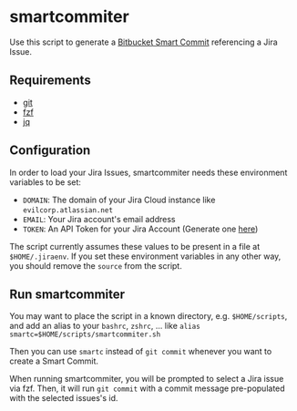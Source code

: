 # smartcommiter

Use this script to generate a [Bitbucket Smart Commit](https://support.atlassian.com/bitbucket-cloud/docs/use-smart-commits/) referencing a Jira Issue.

## Requirements

- [git](https://git-scm.com/)
- [fzf](https://github.com/junegunn/fzf)
- [jq](https://jqlang.github.io/jq/)

## Configuration

In order to load your Jira Issues, smartcommiter needs these environment variables to be set:

+ `DOMAIN`: The domain of your Jira Cloud instance like `evilcorp.atlassian.net`
+ `EMAIL`: Your Jira account's email address
+ `TOKEN`: An API Token for your Jira Account (Generate one [here](https://id.atlassian.com/manage-profile/security/api-tokens))

The script currently assumes these values to be present in a file at `$HOME/.jiraenv`.
If you set these environment variables in any other way, you should remove the `source` from the script.

## Run smartcommiter

You may want to place the script in a known directory, e.g. `$HOME/scripts`, and add an alias to your `bashrc`, `zshrc`, ... like `alias smartc=$HOME/scripts/smartcommiter.sh`

Then you can use `smartc` instead of `git commit` whenever you want to create a Smart Commit.

When running smartcommiter, you will be prompted to select a Jira issue via fzf.
Then, it will run `git commit` with a commit message pre-populated with the selected issues's id. 
